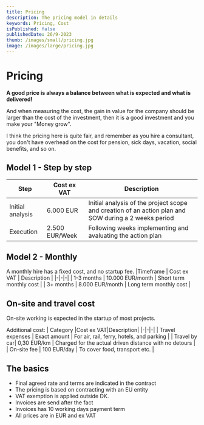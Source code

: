 ```yaml
---
title: Pricing
description: The pricing model in details
keywords: Pricing, Cost
isPublished: false
publishedDate: 26/9-2023
thumb: /images/small/pricing.jpg
image: /images/large/pricing.jpg
---
```


# Pricing
**A good price is always a balance between what is expected and what is delivered!**

And when measuring the cost, the gain in value for the company should be larger than the cost of the investment, then it is a good investment and you make your "Money grow".

I think the pricing here is quite fair, and remember as you hire a consultant, you don't have overhead on the cost for pension, sick days, vacation, social benefits, and so on. 

## Model 1 - Step by step

| Step | Cost ex VAT | Description |
|-|-|-|
| Initial analysis | 6.000 EUR | Initial analysis of the project scope and creation of an action plan and SOW during a 2 weeks period |
| Execution | 2.500 EUR/Week | Following weeks implementing and avaluating the action plan |


## Model 2 - Monthly
A monthly hire has a fixed cost, and no startup fee.
|Timeframe | Cost ex VAT | Description |
|-|-|-|
| 1-3 months | 10.000 EUR/month | Short term monthly cost |
| 3+ months | 8.000 EUR/month | Long term monthly cost |

## On-site and travel cost
On-site working is expected in the startup of most projects.

Additional cost:
| Category |Cost ex VAT|Description|
|-|-|-|
| Travel expenses | Exact amount | For air, rail, ferry, hotels, and parking |
| Travel by car| 0,30 EUR/km | Charged for the actual driven distance with no detours |
| On-site fee | 100 EUR/day | To cover food, transport etc. |

## The basics
- Final agreed rate and terms are indicated in the contract
- The pricing is based on contracting with an EU entity
- VAT exemption is applied outside DK.
- Invoices are send after the fact
- Invoices has 10 working days payment term
- All prices are in EUR and ex VAT
